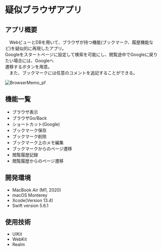 # 疑似ブラウザアプリ

<h2>アプリ概要</h2>

　WebビューとDBを用いて、ブラウザが持つ機能(ブックマーク、履歴機能など)を疑似的に再現したアプリ。  
 Googleをスタートページに設定して検索を可能にし、閲覧途中でGoogleに戻りたい場合には、Googleへ  
 遷移するボタンを用意。  
 　また、ブックマークには任意のコメントを追記することができる。
 
 
 ![BrowserMemo_pf](https://user-images.githubusercontent.com/82436202/179435716-ba1f2a60-adf3-4af8-abb6-df0868650387.gif)


<h2>機能一覧</h2>

* ブラウザ表示
* ブラウザGo/Back
* ショートカット(Google)
* ブックマーク保存
* ブックマーク削除
* ブックマーク上のメモ編集
* ブックマークからのページ遷移
* 閲覧履歴記録
* 閲覧履歴からのページ遷移


<h2>開発環境</h2>

* MacBook Air (M1, 2020)
* macOS Monterey 
* Xcode(Version 13.4)
* Swift version 5.6.1

<h2>使用技術</h2>

* UIKit
* WebKit
* Realm


